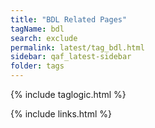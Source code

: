 ```yaml
---
title: "BDL Related Pages"
tagName: bdl
search: exclude
permalink: latest/tag_bdl.html
sidebar: qaf_latest-sidebar
folder: tags
---
```

{% include taglogic.html %}

{% include links.html %}
